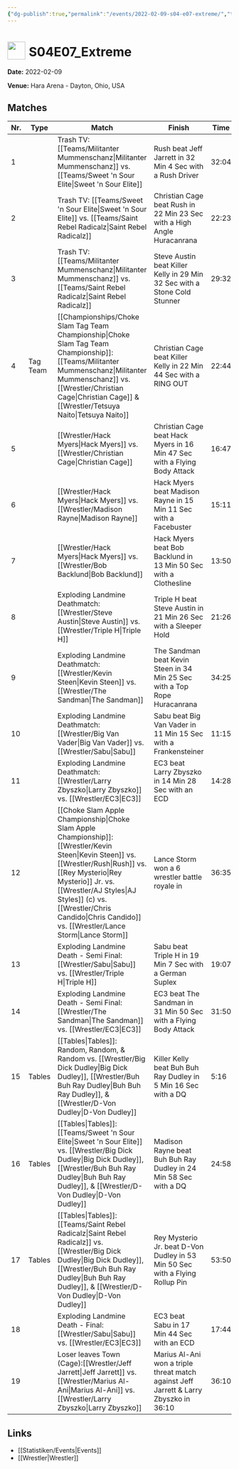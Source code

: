 ```yaml
---
{"dg-publish":true,"permalink":"/events/2022-02-09-s04-e07-extreme/","title":"S04E07_Extreme","noteIcon":""}
---
```



# <img src="https://github.com/CptSpaulding1980/choke-slam-wrestling/releases/download/images/ChokeSlam.png" width="40" style="vertical-align:bottom; margin-right:8px;">**S04E07_Extreme**

**Date:** 2022-02-09

**Venue:** Hara Arena - Dayton, Ohio, USA

## Matches

| Nr. | Type | Match | Finish | Time | Rating | Score |
|-----|------|-------|--------|------|--------|-------|
| 1 |  | Trash TV: [[Teams/Militanter Mummenschanz\|Militanter Mummenschanz]] vs. [[Teams/Sweet 'n Sour Elite\|Sweet 'n Sour Elite]] | Rush beat Jeff Jarrett in 32 Min 4 Sec with a Rush Driver | 32:04 | ★★★★★ | 101 |
| 2 |  | Trash TV: [[Teams/Sweet 'n Sour Elite\|Sweet 'n Sour Elite]] vs. [[Teams/Saint Rebel Radicalz\|Saint Rebel Radicalz]] | Christian Cage beat Rush in 22 Min 23 Sec with a High Angle Huracanrana | 22:23 | ★★★★3/4 | 96 |
| 3 |  | Trash TV: [[Teams/Militanter Mummenschanz\|Militanter Mummenschanz]] vs. [[Teams/Saint Rebel Radicalz\|Saint Rebel Radicalz]] | Steve Austin beat Killer Kelly in 29 Min 32 Sec with a Stone Cold Stunner | 29:32 | ★★★★1/2 | 92 |
| 4 | Tag Team | [[Championships/Choke Slam Tag Team Championship\|Choke Slam Tag Team Championship]]: [[Teams/Militanter Mummenschanz\|Militanter Mummenschanz]] vs. [[Wrestler/Christian Cage\|Christian Cage]] & [[Wrestler/Tetsuya Naito\|Tetsuya Naito]] | Christian Cage beat Killer Kelly in 22 Min 44 Sec with a RING OUT | 22:44 | ★★★3/4 | 82 |
| 5 |  | [[Wrestler/Hack Myers\|Hack Myers]] vs. [[Wrestler/Christian Cage\|Christian Cage]] | Christian Cage beat Hack Myers in 16 Min 47 Sec with a Flying Body Attack | 16:47 | ★★★★ | 86 |
| 6 |  | [[Wrestler/Hack Myers\|Hack Myers]] vs. [[Wrestler/Madison Rayne\|Madison Rayne]] | Hack Myers beat Madison Rayne in 15 Min 11 Sec with a Facebuster | 15:11 | ★★★3/4 | 83 |
| 7 |  | [[Wrestler/Hack Myers\|Hack Myers]] vs. [[Wrestler/Bob Backlund\|Bob Backlund]] | Hack Myers beat Bob Backlund in 13 Min 50 Sec with a Clothesline | 13:50 | ★★★★ | 86 |
| 8 |  | Exploding Landmine Deathmatch: [[Wrestler/Steve Austin\|Steve Austin]] vs. [[Wrestler/Triple H\|Triple H]] | Triple H beat Steve Austin in 21 Min 26 Sec with a Sleeper Hold | 21:26 | ★★★★1/2 | 93 |
| 9 |  | Exploding Landmine Deathmatch: [[Wrestler/Kevin Steen\|Kevin Steen]] vs. [[Wrestler/The Sandman\|The Sandman]] | The Sandman beat Kevin Steen in 34 Min 25 Sec with a Top Rope Huracanrana | 34:25 | ★★★★1/4 | 91 |
| 10 |  | Exploding Landmine Deathmatch: [[Wrestler/Big Van Vader\|Big Van Vader]] vs. [[Wrestler/Sabu\|Sabu]] | Sabu beat Big Van Vader in 11 Min 15 Sec with a Frankensteiner | 11:15 | ★★★3/4 | 81 |
| 11 |  | Exploding Landmine Deathmatch: [[Wrestler/Larry Zbyszko\|Larry Zbyszko]] vs. [[Wrestler/EC3\|EC3]] | EC3 beat Larry Zbyszko in 14 Min 28 Sec with an ECD | 14:28 | ★★★★ | 85 |
| 12 |  | [[Choke Slam Apple Championship\|Choke Slam Apple Championship]]: [[Wrestler/Kevin Steen\|Kevin Steen]] vs. [[Wrestler/Rush\|Rush]] vs. [[Rey Mysterio\|Rey Mysterio]] Jr. vs. [[Wrestler/AJ Styles\|AJ Styles]] (c) vs. [[Wrestler/Chris Candido\|Chris Candido]] vs. [[Wrestler/Lance Storm\|Lance Storm]] | Lance Storm won a 6 wrestler battle royale in | 36:35 | ★★★★1/2 | 95 |
| 13 |  | Exploding Landmine Death - Semi Final: [[Wrestler/Sabu\|Sabu]] vs. [[Wrestler/Triple H\|Triple H]] | Sabu beat Triple H in 19 Min 7 Sec with a German Suplex | 19:07 | ★★★3/4 | 82 |
| 14 |  | Exploding Landmine Death - Semi Final: [[Wrestler/The Sandman\|The Sandman]] vs. [[Wrestler/EC3\|EC3]] | EC3 beat The Sandman in 31 Min 50 Sec with a Flying Body Attack | 31:50 | ★★★3/4 | 82 |
| 15 | Tables | [[Tables\|Tables]]: Random, Random, & Random vs. [[Wrestler/Big Dick Dudley\|Big Dick Dudley]], [[Wrestler/Buh Buh Ray Dudley\|Buh Buh Ray Dudley]], & [[Wrestler/D-Von Dudley\|D-Von Dudley]] | Killer Kelly beat Buh Buh Ray Dudley in 5 Min 16 Sec with a DQ | 5:16 | ★ | 51 |
| 16 | Tables | [[Tables\|Tables]]: [[Teams/Sweet 'n Sour Elite\|Sweet 'n Sour Elite]] vs. [[Wrestler/Big Dick Dudley\|Big Dick Dudley]], [[Wrestler/Buh Buh Ray Dudley\|Buh Buh Ray Dudley]], & [[Wrestler/D-Von Dudley\|D-Von Dudley]] | Madison Rayne beat Buh Buh Ray Dudley in 24 Min 58 Sec with a DQ | 24:58 | ★★★★ | 86 |
| 17 | Tables | [[Tables\|Tables]]: [[Teams/Saint Rebel Radicalz\|Saint Rebel Radicalz]] vs. [[Wrestler/Big Dick Dudley\|Big Dick Dudley]], [[Wrestler/Buh Buh Ray Dudley\|Buh Buh Ray Dudley]], & [[Wrestler/D-Von Dudley\|D-Von Dudley]] | Rey Mysterio Jr. beat D-Von Dudley in 53 Min 50 Sec with a Flying Rollup Pin | 53:50 | ★★★★3/4 | 99 |
| 18 |  | Exploding Landmine Death - Final: [[Wrestler/Sabu\|Sabu]] vs. [[Wrestler/EC3\|EC3]] | EC3 beat Sabu in 17 Min 44 Sec with an ECD | 17:44 | ★★★★1/4 | 89 |
| 19 |  | Loser leaves Town (Cage):[[Wrestler/Jeff Jarrett\|Jeff Jarrett]] vs. [[Wrestler/Marius Al-Ani\|Marius Al-Ani]] vs. [[Wrestler/Larry Zbyszko\|Larry Zbyszko]] | Marius Al-Ani won a triple threat match against Jeff Jarrett & Larry Zbyszko in  36:10 | 36:10 | ★★★★1/2 | 94 |

## Links
- [[Statistiken/Events\|Events]]
- [[Wrestler\|Wrestler]]
